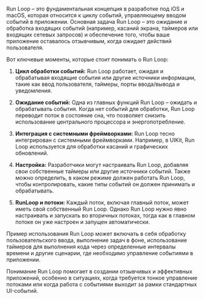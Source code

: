 Run Loop – это фундаментальная концепция в разработке под iOS и macOS, которая относится к циклу событий, управляющему вводом событий в приложении. Основная задача Run Loop – это ожидание и обработка входящих событий (например, касаний экрана, таймеров или входящих сетевых запросов) и обеспечение того, чтобы ваше приложение оставалось отзывчивым, когда ожидает действий пользователя.

Вот ключевые моменты, которые стоит понимать о Run Loop:

1. **Цикл обработки событий:** Run Loop работает, ожидая и обрабатывая входящие события или другие источники информации, такие как ввод пользователя, таймеры, порты ввода/вывода и уведомления.

2. **Ожидание событий:** Одна из главных функций Run Loop – ожидать и обрабатывать события. Когда нет событий для обработки, Run Loop переводит поток в состояние сна, что позволяет снизить использование центрального процессора и энергопотребление.

3. **Интеграция с системными фреймворками:** Run Loop тесно интегрирован с системными фреймворками. Например, в UIKit, Run Loop используется для обработки касаний и графических обновлений.

4. **Настройка:** Разработчики могут настраивать Run Loop, добавляя свои собственные таймеры или другие источники событий. Также можно определить, в каком режиме должен работать Run Loop, чтобы контролировать, какие типы событий он должен принимать и обрабатывать.

5. **RunLoop и потоки:** Каждый поток, включая главный поток, может иметь свой собственный Run Loop. Однако Run Loop нужно явно настраивать и запускать во вторичных потоках, тогда как в главном потоке он уже настроен и запущен автоматически.

Пример использования Run Loop может включать в себя обработку пользовательского ввода, выполнение задач в фоне, использование таймеров для выполнения кода через определенные интервалы времени и другие сценарии, где необходимо управление событиями в приложении.

Понимание Run Loop помогает в создании отзывчивых и эффективных приложений, особенно в ситуациях, когда требуется тонкое управление потоками или когда работа с событиями выходит за рамки стандартных UI-событий.